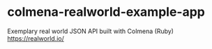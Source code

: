 # colmena-realworld-example-app
Exemplary real world JSON API built with Colmena (Ruby) https://realworld.io/
